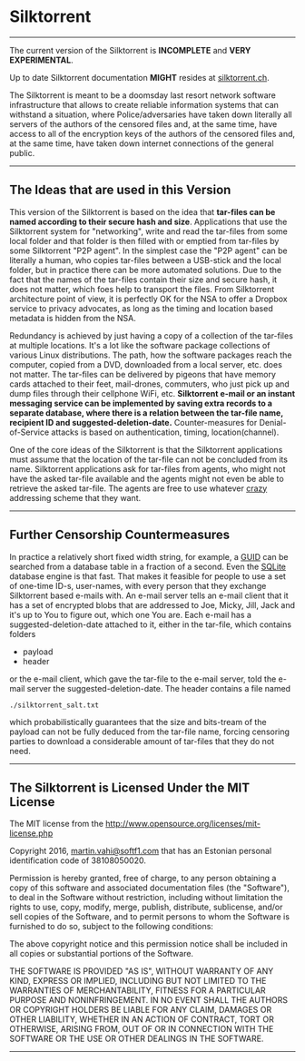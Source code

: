 
#                            Silktorrent

---------------------------------------------------------------------------

The current version of the Silktorrent is 
**INCOMPLETE** and **VERY EXPERIMENTAL**. 

Up to date Silktorrent documentation **MIGHT**
resides at [silktorrent.ch](http://www.silktorrent.ch).


The Silktorrent is meant to be a doomsday last resort network software
infrastructure that allows to create reliable information systems
that can withstand a situation, where Police/adversaries have
taken down literally all servers of the authors of the censored
files and, at the same time, have access to all of the encryption
keys of the authors of the censored files and, at the same time,
have taken down internet connections of the general public.


---------------------------------------------------------------------------

##              The Ideas that are used in this Version

This version of the Silktorrent is based on the idea that 
**tar-files can be named according to their secure hash and size**. 
Applications that use the Silktorrent system for "networking", 
write and read the tar-files from some local folder
and that folder is then filled with or emptied from
tar-files by some Silktorrent "P2P agent".
In the simplest case the "P2P agent" can be 
literally a human, who copies tar-files
between a USB-stick and the local folder,
but in practice there can be more automated
solutions. Due to the fact that the 
names of the tar-files contain their 
size and secure hash, it does not matter,
which foes help to transport the files. From
Silktorrent architecture point of view, it is
perfectly OK for the NSA to offer a Dropbox service
to privacy advocates, as long as the timing and
location based metadata is hidden from the NSA.


Redundancy is achieved by just having a copy of a
collection of the tar-files at multiple locations.
It's a lot like the software package 
collections of various Linux distributions. 
The path, how the software packages reach the computer, 
copied from a DVD, downloaded from a local server,
etc. does not matter. The tar-files can be delivered
by pigeons that have memory cards attached to their
feet, mail-drones, commuters, who just pick up and
dump files through their cellphone WiFi, etc.
**Silktorrent e-mail or an instant messaging
service can be implemented by saving extra
records to a separate database, where there is a
relation between the tar-file name, recipient ID and 
suggested-deletion-date.** 
Counter-measures for Denial-of-Service attacks is 
based on authentication, timing, location(channel).


One of the core ideas of the Silktorrent is that 
the Silktorrent applications must assume that the 
location of the tar-file can not be concluded from
its name. Silktorrent applications ask for tar-files
from agents, who might not have the asked tar-file 
available and the agents might not even be able to 
retrieve the asked tar-file. The agents are free to
use whatever [crazy](http://longterm.softf1.com/specifications/lightmsgp/v2/)
addressing scheme that they want.


---------------------------------------------------------------------------

##             Further Censorship Countermeasures

In practice a relatively short fixed width string, for example, a 
[GUID](http://longterm.softf1.com/specifications/third_party/ietf/mmmv_highlighted_RFCs/RFC_00004122_GUID_spec.txt)
can be searched from a database table in a fraction of a second. 
Even the [SQLite](https://www.sqlite.org/)
database engine is that fast.
That makes it feasible for people to use a set of 
one-time ID-s, user-names, with every person that they 
exchange Silktorrent based e-mails with. An e-mail server
tells an e-mail client that it has a set of encrypted blobs
that are addressed to Joe, Micky, Jill, Jack and it's up to You
to figure out, which one You are. Each e-mail has a 
suggested-deletion-date attached to it, either in the 
tar-file, which contains folders

* payload
* header

or the e-mail client, which gave the tar-file to the 
e-mail server, told the e-mail server the 
suggested-deletion-date. The header contains a file
named 

    ./silktorrent_salt.txt
    
which probabilistically guarantees that the 
size and bits-tream of the payload can not be
fully deduced from the tar-file name, forcing
censoring parties to download a considerable 
amount of tar-files that they do not need.


---------------------------------------------------------------------------

##          The Silktorrent is Licensed Under the MIT License

 The MIT license from the 
 http://www.opensource.org/licenses/mit-license.php

 Copyright 2016, martin.vahi@softf1.com that has an
 Estonian personal identification code of 38108050020.

 Permission is hereby granted, free of charge, to 
 any person obtaining a copy of this software and 
 associated documentation files (the "Software"), 
 to deal in the Software without restriction, including 
 without limitation the rights to use, copy, modify, merge, publish, 
 distribute, sublicense, and/or sell copies of the Software, and 
 to permit persons to whom the Software is furnished to do so, 
 subject to the following conditions:

 The above copyright notice and this permission notice shall be included 
 in all copies or substantial portions of the Software.

 THE SOFTWARE IS PROVIDED "AS IS", WITHOUT WARRANTY OF ANY KIND, 
 EXPRESS OR IMPLIED, INCLUDING BUT NOT LIMITED TO THE WARRANTIES OF 
 MERCHANTABILITY, FITNESS FOR A PARTICULAR PURPOSE AND NONINFRINGEMENT. 
 IN NO EVENT SHALL THE AUTHORS OR COPYRIGHT HOLDERS BE LIABLE FOR ANY 
 CLAIM, DAMAGES OR OTHER LIABILITY, WHETHER IN AN ACTION OF CONTRACT, 
 TORT OR OTHERWISE, ARISING FROM, OUT OF OR IN CONNECTION WITH THE 
 SOFTWARE OR THE USE OR OTHER DEALINGS IN THE SOFTWARE.


---------------------------------------------------------------------------

